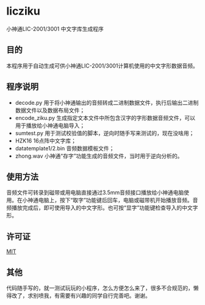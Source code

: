 # licziku
小神通LIC-2001/3001 中文字库生成程序

## 目的

本程序用于自动生成可供小神通LIC-2001/3001计算机使用的中文字形数据音频。

## 程序说明

- decode.py  用于将小神通输出的音频转成二进制数据文件，执行后输出二进制数据文件以及数据布局文件；
- encode_ziku.py 生成指定文本文件中所包含汉字的字形数据音频文件，可以用于播放给小神通电脑导入；
- sumtest.py 用于测试校验值的脚本，逆向时随手写来测试的，现在没啥用；
- HZK16 16点阵中文字库；
- datatemplate1/2.bin 音频数据模板文件；
- zhong.wav 小神通“存字”功能生成的音频文件，当时用于逆向分析的。

## 使用方法
音频文件可转录到磁带或用电脑直接通过3.5mm音频接口播放给小神通电脑使用。在小神通电脑上，按下“取字”功能键后回车，电脑或磁带机开始播放音频。音频播放完成后，即可使用导入的中文字形。也可按“显字”功能键检查导入的中文字形。

## 许可证
[MIT](https://choosealicense.com/licenses/mit/)

## 其他
代码随手写的，就一测试玩玩的小程序，怎么方便怎么来了，很多不合规范的，懒得改了，求别喷我，有需要有兴趣的同学自行完善吧。谢谢。

